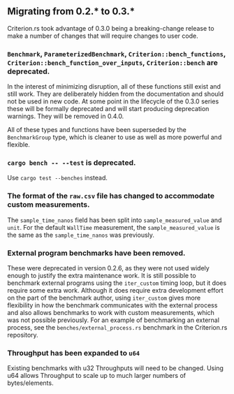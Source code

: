 ## Migrating from 0.2.* to 0.3.*

Criterion.rs took advantage of 0.3.0 being a breaking-change release to make a number of changes
that will require changes to user code.

### `Benchmark`, `ParameterizedBenchmark`, `Criterion::bench_functions`, `Criterion::bench_function_over_inputs`, `Criterion::bench` are deprecated.

In the interest of minimizing disruption, all of these functions still exist and still work. They
are deliberately hidden from the documentation and should not be used in new code. At some point in
the lifecycle of the 0.3.0 series these will be formally deprecated and will start producing
deprecation warnings. They will be removed in 0.4.0.

All of these types and functions have been superseded by the `BenchmarkGroup` type, which is cleaner
to use as well as more powerful and flexible.

### `cargo bench -- --test` is deprecated.

Use `cargo test --benches` instead.

### The format of the `raw.csv` file has changed to accommodate custom measurements.

The `sample_time_nanos` field has been split into `sample_measured_value` and `unit`. For the
default `WallTime` measurement, the `sample_measured_value` is the same as the `sample_time_nanos`
was previously.

### External program benchmarks have been removed.

These were deprecated in version 0.2.6, as they were not used widely enough to justify the extra
maintenance work. It is still possible to benchmark external programs using the `iter_custom`
timing loop, but it does require some extra work. Although it does require extra development effort
on the part of the benchmark author, using `iter_custom` gives more flexibility in how the benchmark
communicates with the external process and also allows benchmarks to work with custom measurements,
which was not possible previously. For an example of benchmarking an external process, see the 
`benches/external_process.rs` benchmark in the Criterion.rs repository.

### Throughput has been expanded to `u64`

Existing benchmarks with u32 Throughputs will need to be changed. Using u64 allows Throughput to
scale up to much larger numbers of bytes/elements.
